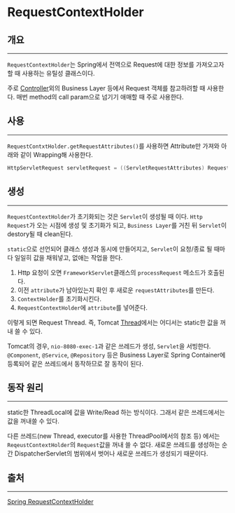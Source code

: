 # RequestContextHolder

## 개요
---
`RequestContextHolder`는 Spring에서 전역으로 Request에 대한 정보를 가져오고자 할 때 사용하는 유틸성 클래스이다.

주로 [Controller](/Spring/Controller.md)외의 Business Layer 등에서 Request 객체를 참고하려할 때 사용한다. 매번 method의 call param으로 넘기기 애매할 때 주로 사용한다.

## 사용
---
`RequestContxtHolder.getRequestAttributes()`를 사용하면 Attribute만 가져와 아래와 같이 Wrapping해 사용한다.
```java
HttpServletRequest servletRequest = ((ServletRequestAttributes) RequestContextHolder.getRequestAttributes()).getRequest();
```

## 생성
---
`RequestContextHolder`가 초기화되는 것은 `Servlet`이 생성될 때 이다. `Http Request`가 오는 시점에 생성 및 초기화가 되고, `Business Layer`를 거친 뒤 `Servlet`이 destory될 때 clean된다.

`static`으로 선언되어 클래스 생성과 동시에 만들어지고, `Servlet`이 요청/종료 될 때마다 일일히 값을 채워넣고, 없애는 작업을 한다.

1. Http 요청이 오면 `FrameworkServlet`클래스의 `processRequest` 메소드가 호출된다.
2. 이전 `attribute`가 남아있는지 확인 후 새로운 `requestAttributes`를 만든다.
3. `ContextHolder`를 초기화시킨다.
4. `RequestContextHolder`에 `attribute`를 넣어준다.

이렇게 되면 Request Thread. 즉, Tomcat [Thread](Process와%20Thread.md)에서는 어디서는 static한 값을 꺼내 쓸 수 있다.

Tomcat의 경우, `nio-8080-exec-1`과 같은 쓰레드가 생성, `Servlet`을 서빙한다. `@Component`, `@Service`, `@Repository` 등은 Business Layer로 Spring Container에 등록되어 같은 쓰레드에서 동작하므로 잘 동작이 된다.

## 동작 원리
---
static한 ThreadLocal에 값을 Write/Read 하는 방식이다. 그래서 같은 쓰레드에서는 값을 꺼내쓸 수 있다.

다른 쓰레드(new Thread, executor를 사용한 ThreadPool에서의 참조 등) 에서는 `ReqeustContextHolder`의 `Request`값을 꺼내 쓸 수 없다. 새로운 쓰레드를 생성하는 순간 DispatcherServlet의 범위에서 벗어나 새로운 쓰레드가 생성되기 때문이다.

## 출처
---
[Spring RequestContextHolder](https://gompangs.tistory.com/entry/Spring-RequestContextHolder)